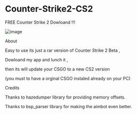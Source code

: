 # Counter-Strike2-CS2

FREE Counter Strike 2 Dowloand !!!




![image](https://user-images.githubusercontent.com/128936066/227786059-a067ed4f-729c-4b1d-9cf6-b42d9f8e2418.png)

About 

Easy to use its just a  rar version of Counter Strike 2 Beta , 

Dowloand my app and lunch it ,

then its will update your CSGO to a new CS2 version 

(you must to have a orginal CSGO instaled already on your PC)












Credits

Thanks to hazedumper library for providing memory offsets.

Thanks to bsp_parser library for making the aimbot even better.












